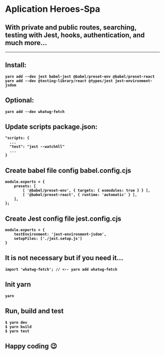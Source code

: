 # <b>Aplication Heroes-Spa 

## With private and public routes, searching, testing with Jest, hooks, authentication, and much more...
<hr>

## Install:
```
yarn add --dev jest babel-jest @babel/preset-env @babel/preset-react 
yarn add --dev @testing-library/react @types/jest jest-environment-jsdom
```
## Optional:
```
yarn add --dev whatwg-fetch
```
## Update scripts <b>package.json</b>:
```
"scripts: {
  ...
  "test": "jest --watchAll"
  ...
}
```
## Create babel file config <b>babel.config.cjs<b>
```
module.exports = {
    presets: [
        [ '@babel/preset-env', { targets: { esmodules: true } } ],
        [ '@babel/preset-react', { runtime: 'automatic' } ],
    ],
};
```
## Create Jest config file <b>jest.config.cjs</b>
```
module.exports = {
    testEnvironment: 'jest-environment-jsdom',
    setupFiles: ['./jest.setup.js']
}
```
## It is not necessary but if you need it...
```
import 'whatwg-fetch'; // <-- yarn add whatwg-fetch
```
## Init yarn
```
yarn 
```

## Run, build and test

```
$ yarn dev
$ yarn build
$ yarn test
```

## Happy coding 😉


